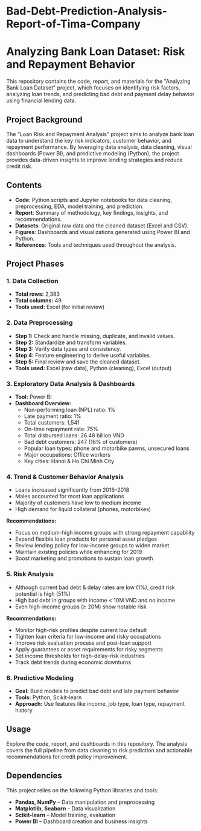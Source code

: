 # Bad-Debt-Prediction-Analysis-Report-of-Tima-Company

# Analyzing Bank Loan Dataset: Risk and Repayment Behavior

This repository contains the code, report, and materials for the "Analyzing Bank Loan Dataset" project, which focuses on identifying risk factors, analyzing loan trends, and predicting bad debt and payment delay behavior using financial lending data.

## Project Background

The "Loan Risk and Repayment Analysis" project aims to analyze bank loan data to understand the key risk indicators, customer behavior, and repayment performance. By leveraging data analysis, data cleaning, visual dashboards (Power BI), and predictive modeling (Python), the project provides data-driven insights to improve lending strategies and reduce credit risk.

## Contents

- **Code**: Python scripts and Jupyter notebooks for data cleaning, preprocessing, EDA, model training, and prediction.
- **Report**: Summary of methodology, key findings, insights, and recommendations.
- **Datasets**: Original raw data and the cleaned dataset (Excel and CSV).
- **Figures**: Dashboards and visualizations generated using Power BI and Python.
- **References**: Tools and techniques used throughout the analysis.

## Project Phases

### 1. Data Collection
- **Total rows:** 2,383
- **Total columns:** 49
- **Tools used:** Excel (for initial review)

### 2. Data Preprocessing
- **Step 1:** Check and handle missing, duplicate, and invalid values.
- **Step 2:** Standardize and transform variables.
- **Step 3:** Verify data types and consistency.
- **Step 4:** Feature engineering to derive useful variables.
- **Step 5:** Final review and save the cleaned dataset.
- **Tools used:** Excel (raw data), Python (cleaning), Excel (output)

### 3. Exploratory Data Analysis & Dashboards
- **Tool:** Power BI
- **Dashboard Overview:**
  - Non-performing loan (NPL) ratio: 1%
  - Late payment ratio: 1%
  - Total customers: 1,541
  - On-time repayment rate: 75%
  - Total disbursed loans: 26.48 billion VND
  - Bad debt customers: 247 (16% of customers)
  - Popular loan types: phone and motorbike pawns, unsecured loans
  - Major occupations: Office workers
  - Key cities: Hanoi & Ho Chi Minh City

### 4. Trend & Customer Behavior Analysis
- Loans increased significantly from 2016–2018
- Males accounted for most loan applications
- Majority of customers have low to medium income
- High demand for liquid collateral (phones, motorbikes)

**Recommendations:**
- Focus on medium-high income groups with strong repayment capability
- Expand flexible loan products for personal asset pledges
- Review lending policy for low-income groups to widen market
- Maintain existing policies while enhancing for 2019
- Boost marketing and promotions to sustain loan growth

### 5. Risk Analysis
- Although current bad debt & delay rates are low (1%), credit risk potential is high (51%)
- High bad debt in groups with income < 10M VND and no income
- Even high-income groups (≥ 20M) show notable risk

**Recommendations:**
- Monitor high-risk profiles despite current low default
- Tighten loan criteria for low-income and risky occupations
- Improve risk evaluation process and post-loan support
- Apply guarantees or asset requirements for risky segments
- Set income thresholds for high-delay-risk industries
- Track debt trends during economic downturns

### 6. Predictive Modeling
- **Goal:** Build models to predict bad debt and late payment behavior
- **Tools:** Python, Scikit-learn
- **Approach:** Use features like income, job type, loan type, repayment history

## Usage

Explore the code, report, and dashboards in this repository. The analysis covers the full pipeline from data cleaning to risk prediction and actionable recommendations for credit policy improvement.

## Dependencies

This project relies on the following Python libraries and tools:

- **Pandas, NumPy** – Data manipulation and preprocessing
- **Matplotlib, Seaborn** – Data visualization
- **Scikit-learn** – Model training, evaluation
- **Power BI** – Dashboard creation and business insights
